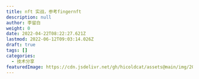 ```yaml
---
title: nft 实战，参考fingernft
description: null
author: 李留白
weight: 0
date: 2022-04-22T08:22:27.621Z
lastmod: 2022-06-12T09:03:14.026Z
draft: true
tags: []
categories:
  - 技术分享
featuredImage: https://cdn.jsdelivr.net/gh/hicoldcat/assets@main/img/20220422162801.png
---
```

